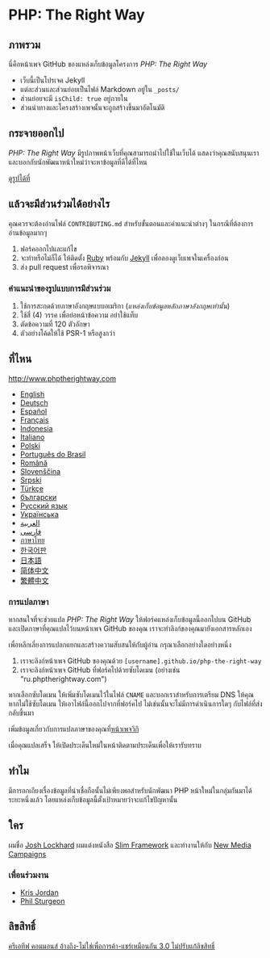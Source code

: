 # PHP: The Right Way

## ภาพรวม

นี่คือหน้าเพจ GitHub ของแหล่งเก็บข้อมูลโครงการ _PHP: The Right Way_

* เว็บนี้เป็นโปรเจค Jekyll
* แต่ละส่วนและส่วนย่อยเป็นไฟล์ Markdown อยู่ใน `_posts/`
* ส่วนย่อยจะมี `isChild: true` อยู่ภายใน
* ส่วนนำทางและโครงสร้างเพจนั้นจะถูกสร้างขึ้นมาอัตโนมัติ

## กระจายออกไป

_PHP: The Right Way_ มีรูปภาพหน้าเว็บที่คุณสามารถนำไปใช้ในเว็บได้ แสดงว่าคุณสนับสนุนเรา 
และบอกกับนักพัฒนาหน้าใหม่ว่าจะหาข้อมูลที่ดีได้ที่ไหน

[ดูรูปได้ที่](http://www.phptherightway.com/banners.html)

## แล้วจะมีส่วนร่วมได้อย่างไร

คุณควรจะต้องอ่านไฟล์ `CONTRIBUTING.md` สำหรับขั้นตอนและคำแนะนำต่างๆ ในกรณีที่ต้องการอ่านข้อมูลมากๆ

1. ฟอร์คออกไปและแก้ไข
2. จะทำหรือไม่ก็ได้ ให้ติดตั้ง [Ruby](https://rvm.io/rvm/install/) พร้อมกับ [Jekyll](https://github.com/mojombo/jekyll/) เพื่อลองดูเว็บเพจในเครื่องก่อน 
3. ส่ง pull request เพื่อรอพิจารณา 

### คำแนะนำของรูปแบบการมีส่วนร่วม

1. ใช้การสะกดด้วยภาษาอังกฤษแบบอเมริกา (*แหล่งเก็บข้อมูลหลักภาษาอังกฤษเท่านั้น*)
2. ใช้สี่ (4) วรรค เพื่อย่อหน้าข้อความ อย่าใช้แท็บ
3. ตัดข้อความที่ 120 ตัวอักษา
4. ตัวอย่างโค้ดให้ใช้ PSR-1 หรือสูงกว่า

## ที่ไหน

<http://www.phptherightway.com>

* [English](http://www.phptherightway.com)
* [Deutsch](http://rwetzlmayr.github.io/php-the-right-way)
* [Español](http://phpdevenezuela.github.io/php-the-right-way)
* [Français](http://eilgin.github.io/php-the-right-way/)
* [Indonesia](http://id.phptherightway.com)
* [Italiano](http://it.phptherightway.com)
* [Polski](http://pl.phptherightway.com)
* [Português do Brasil](http://br.phptherightway.com)
* [Română](https://bgui.github.io/php-the-right-way/)
* [Slovenščina](http://sl.phptherightway.com)
* [Srpski](http://phpsrbija.github.io/php-the-right-way/)
* [Türkçe](http://hkulekci.github.io/php-the-right-way/)
* [български](http://bg.phptherightway.com)
* [Русский язык](http://getjump.github.io/ru-php-the-right-way)
* [Українська](http://iflista.github.com/php-the-right-way)
* [العربية](https://adaroobi.github.io/php-the-right-way/)
* [فارسى](http://novid.github.io/php-the-right-way/)
* [ภาษาไทย](https://apzentral.github.io/php-the-right-way/)
* [한국어판](http://modernpug.github.io/php-the-right-way)
* [日本語](http://ja.phptherightway.com)
* [简体中文](http://laravel-china.github.io/php-the-right-way/)
* [繁體中文](http://laravel-taiwan.github.io/php-the-right-way)

### การแปลภาษา

หากสนใจที่จะช่วยแปล _PHP: The Right Way_ ให้ฟอร์คแหล่งเก็บข้อมูลนี้ออกไปบน GitHub และเปิดภาษาที่คุณแปลไว้บนหน้าเพจ GitHub ของคุณ
เราจะทำลิงก์ของคุณมายังเอกสารหลักเอง

เพื่อหลีกเลี่ยงการแปลกแยกและสร้างความสับสนให้กับผู้อ่าน กรุณาเลือกอย่างใดอย่างหนึ่ง
1. เราจะลิงก์หน้าเพจ GitHub ของคุณด้วย `[username].github.io/php-the-right-way`
2. เราจะลิงก์หน้าเพจ GitHub ที่ฟอร์คไปด้วยซับโดเมน (อย่างเช่น "ru.phptherightway.com")

หากเลือกซับโดเมน ให้เพิ่มซับโดเมนไว้ในไฟล์ `CNAME` และบอกเราสำหรับการเตรียม DNS ให้คุณ หากไม่ใช้ซับโดเมน ให้เอาไฟล์นี้ออกไปจากที่ฟอร์คไป
ไม่เช่นนั้นจะไม่มีการดำเนินการใดๆ กับไฟล์ที่ส่งกลับขึ้นมา

เพิ่มข้อมูลเกี่ยวกับการแปลภาษาของคุณที่[หน้าเพจวิกิ](https://github.com/codeguy/php-the-right-way/wiki/Translations)

เมื่อคุณแปลเสร็จ ให้เปิดประเด็นใหม่ในหน้าติดตามประเด็นเพื่อให้เรารับทราบ

## ทำไม

มีการถกเถียงเรื่องข้อมูลที่น่าเชื่อถือนั้นไม่เพียงพอสำหรับนักพัฒนา PHP หน้าใหม่ในกลุ่มกันมาได้ระยะหนึ่งแล้ว โดยแหล่งเก็บข้อมูลนี้ตั้งเป้าหมายว่าจะแก้ไขปัญหานั้น

## ใคร

ผมชื่อ [Josh Lockhard](http://twitter.com/codeguy) ผมแต่งหนังสือ [Slim Framework](http://www.slimframework.com/) และทำงานให้กับ [New Media Campaigns](http://www.newmediacampaigns.com/)

### เพื่อนร่วมงาน

* [Kris Jordan](http://krisjordan.com/)
* [Phil Sturgeon](http://philsturgeon.co.uk/)

## ลิขสิทธิ์

[ครีเอทีฟ คอมมอนส์ อ้างถึง-ไม่ใช่เพื่อการค้า-แชร์เหมือนกัน 3.0 ไม่ปรับแก้ลิขสิทธิ์](http://creativecommons.org/licenses/by-nc-sa/3.0/)
